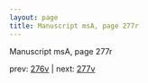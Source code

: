 ```yaml
---
layout: page
title: Manuscript msA, page 277r
---
```


Manuscript msA, page 277r

prev:  [276v](../276v) | next:  [277v](../277v)
